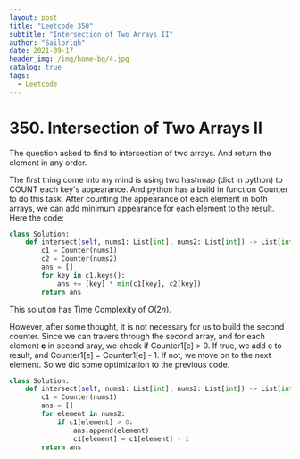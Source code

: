 ```yaml
---
layout: post
title: "Leetcode 350"
subtitle: "Intersection of Two Arrays II"
author: "Sailorlqh"
date: 2021-09-17
header_img: /img/home-bg/4.jpg
catalog: true
tags:
  - Leetcode
---
```


# 350. Intersection of Two Arrays II
The question asked to find to intersection of two arrays. And return the element in any order.

The first thing come into my mind is using two hashmap (dict in python) to COUNT each key's appearance. And python has a build in function Counter to do this task. After counting the appearance of each element in both arrays, we can add minimum appearance for each element to the result. Here the code:

```python
class Solution:
    def intersect(self, nums1: List[int], nums2: List[int]) -> List[int]:
        c1 = Counter(nums1)
        c2 = Counter(nums2)
        ans = []
        for key in c1.keys():
            ans += [key] * min(c1[key], c2[key])
        return ans
```
This solution has Time Complexity of $O(2n)$.

However, after some thought, it is not necessary for us to build the second counter. Since we can travers through the second array, and for each element **e** in second aray, we check if Counter1[e] > 0. If true, we add e to result, and Counter1[e] = Counter1[e] - 1. If not, we move on to the next element. So we did some optimization to the previous code.

```python
class Solution:
    def intersect(self, nums1: List[int], nums2: List[int]) -> List[int]:
        c1 = Counter(nums1)
        ans = []
        for element in nums2:
            if c1[element] > 0:
                ans.append(element)
                c1[element] = c1[element] - 1
        return ans
```

